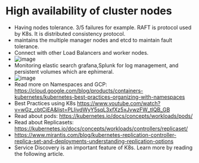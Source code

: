 # High availability of cluster nodes
- Having nodes tolerance. 3/5 failures for example. RAFT is protocol used by K8s. It is distributed consistency protocol.
- maintains the multiple manager nodes and etcd to maintain fault tolerance.
- Connect with other Load Balancers and worker nodes.
- ![image](https://github.com/user-attachments/assets/1d646037-6f38-4f0c-b05f-980933845526)
- Monitoring elastic search grafana,Splunk for log management, and persistent volumes which are ephimeral.
- ![image](https://github.com/user-attachments/assets/30777784-0fdd-4637-9549-ee4db18e2d6a)
- Read more on Namespaces and GCP: https://cloud.google.com/blog/products/containers-kubernetes/kubernetes-best-practices-organizing-with-namespaces
- Best Practices using K8s https://www.youtube.com/watch?v=wGz_cbtCiEA&list=PLIivdWyY5sqL3xfXz5xJvwzFW_tlQB_GB
- Read about pods: https://kubernetes.io/docs/concepts/workloads/pods/
- Read about Replicasets: https://kubernetes.io/docs/concepts/workloads/controllers/replicaset/
- https://www.mirantis.com/blog/kubernetes-replication-controller-replica-set-and-deployments-understanding-replication-options
- Service Discovery is an important feature of K8s. Learn more by reading the following article.

